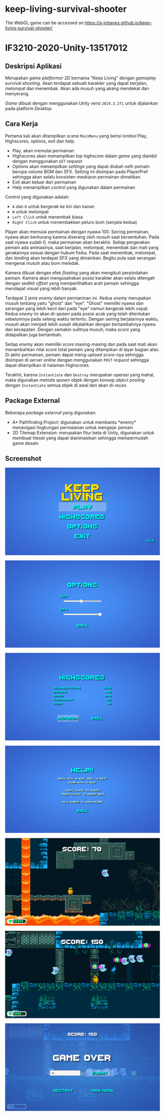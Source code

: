 # keep-living-survival-shooter

The WebGL game can be accessed on https://a-johanes.github.io/keep-living-survival-shooter/

# IF3210-2020-Unity-13517012

## Deskripsi Aplikasi

Merupakan _game platformer 2D_ bernama "Keep Living" dengan _gameplay survival shooting_. Akan terdapat sebuah karakter yang dapat berjalan, melompat dan menembak. Akan ada musuh yang akang mendekat dan menyerang.

_Game_ dibuat dengan menggunakan Unity versi `2019.3.2f1` untuk dijalankan pada platform _Desktop_.

## Cara Kerja

Pertama kali akan ditampilkan _scene_ `MainMenu` yang berisi tombol Play, Highscores, options, exit dan help.

- Play, akan memulai permainan
- Highscores akan menampilkan _top highscore_ dalam _game_ yang diambil dengan menggunakan `GET` _request_
- Options akan menampilkan _settings_ yang dapat diubah oelh pemain berupa _volume_ BGM dan SFX. Setting ini disimpan pada PlayerPref sehingga akan selalu konsisten meskipun permainan dimatikan.
- Exit akan keluar dari permainan
- Help menampilkan _control_ yang digunakan dalam permainan

Control yang digunakan adalah:

- `A` dan `D` untuk bergerak ke kiri dan kanan
- `W` untuk melompat
- `Left Click` untuk menembak biasa
- `Right Click` untuk menembakkan peluru bom (senjata kedua)

Player akan memulai permainan dengan nyawa 100. Seiring permainan, nyawa akan berkurang karena diserang oleh musuh saat bersentuhan. Pada saat nyawa sudah 0, maka permainan akan berakhir. Setiap pergerakan pemain ada animasinya, saat berjalan, melompat, menembak dan mati yang gerakannya sesuai dengan hukum fisika. Pada saat menembak, melompat, dan _landing_ akan terdapat SFX yang dimainkan. Begitu pula saat serangan mengenai musuh atau bom meledak.

Kamera dibuat dengan efek _floating_ yang akan mengikuti perpindahan pemain. Kamera akan mengusahakan posisi karakter akan selalu ditengah dengan sedikit _offset_ yang memperlihatkan arah pemain sehingga mendapat visual yang lebih banyak.

Terdapat 2 jenis _enemy_ dalam permaninan ini. Kedua _enemy_ merupakan musuh terbang yaitu "ghost" dan "eye". "Ghost" memiliki nyawa dan serangan yang lebih kecil dari pada "eye" namun bergerak lebih cepat. Kedua _enemy_ ini akan di-_spawn_ pada posisi acak yang telah ditentukan sebelumnya pada selang waktu tertentu. Dengan seiring berjalannya waktu, musuh akan menjadi lebih susah dikalahkan dengan bertambahnya nyawa dan kecepatan. Dengan semakin sulitnya musuh, maka _score_ yang didapatkan juga bertambah.

Setiap _enemy_ akan memiliki _score_ masing-masing dan pada saat mati akan menambahkan nilai _score_ total pemain yang ditampikan di layar bagian atas. Di akhir permainan, pemain dapat meng-_upload score_-nya sehingga disimpan di _server online_ dengan menggunakan `POST` _request_ sehingga dapat ditampilkan di halaman Highscores.

Terakhir, karena `Instantiate` dan `Destroy` merupakan operasi yang mahal, maka digunakan metode _spawn_ objek dengan konsep _object pooling_ dengan `Instantiate` semua objek di awal dan akan di-_reuse_.

## Package External

Beberapa _package external_ yang digunakan:

- A* Pathfinding Project: digunakan untuk membantu *enemy\* menavigasi lingkungan permaianan untuk mengejar pemain
- 2D Tilemap Extension: merupakan fitur beta di Untiy, digunakan untuk membuat tileset yang dapat dianimasikan sehingga mempermudah game desain

## Screenshot

![](image/mainmenu.png)

![](image/options.png)

![](image/highscores.png)

![](image/help.png)

![](image/game1.png)

![](image/game2.png)

![](image/gameover.png)

